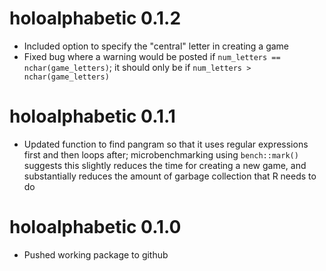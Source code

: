 # holoalphabetic 0.1.2

* Included option to specify the "central" letter in creating a game
* Fixed bug where a warning would be posted if `num_letters == nchar(game_letters)`; it should only be if `num_letters > nchar(game_letters)`

# holoalphabetic 0.1.1

* Updated function to find pangram so that it uses regular expressions first and then loops after; microbenchmarking using `bench::mark()` suggests this slightly reduces the time for creating a new game, and substantially reduces the amount of garbage collection that R needs to do

# holoalphabetic 0.1.0

* Pushed working package to github
